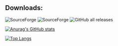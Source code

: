 

## Downloads:
![SourceForge](https://img.shields.io/sourceforge/dt/magiskgapps?label=MagiskGApps&style=for-the-badge ) ![SourceForge](https://img.shields.io/sourceforge/dt/pixel-spoof?label=Pixel-fy&style=for-the-badge) ![GitHub all releases](https://img.shields.io/github/downloads/wacko1805/fossapps/total?label=Fossapps&style=for-the-badge)
  

[![Anurag's GitHub stats](https://github-readme-stats.vercel.app/api?username=wacko1805)](https://github.com/anuraghazra/github-readme-stats)

[![Top Langs](https://github-readme-stats.vercel.app/api/top-langs/?username=wacko1805&layout=compact)](https://github.com/anuraghazra/github-readme-stats)
